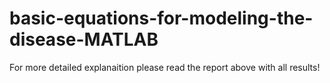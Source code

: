 # basic-equations-for-modeling-the-disease-MATLAB
For more detailed explanaition please read the report above with all results!
